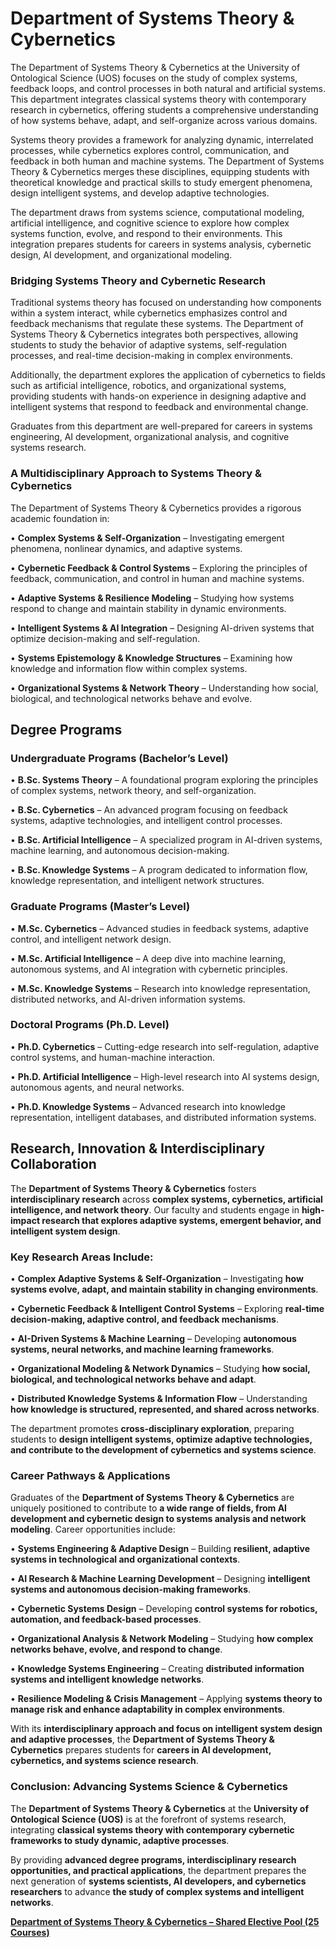 # Department of Systems Theory & Cybernetics

The Department of Systems Theory & Cybernetics at the University of Ontological Science (UOS) focuses on the study of complex systems, feedback loops, and control processes in both natural and artificial systems. This department integrates classical systems theory with contemporary research in cybernetics, offering students a comprehensive understanding of how systems behave, adapt, and self-organize across various domains.

Systems theory provides a framework for analyzing dynamic, interrelated processes, while cybernetics explores control, communication, and feedback in both human and machine systems. The Department of Systems Theory & Cybernetics merges these disciplines, equipping students with theoretical knowledge and practical skills to study emergent phenomena, design intelligent systems, and develop adaptive technologies.

The department draws from systems science, computational modeling, artificial intelligence, and cognitive science to explore how complex systems function, evolve, and respond to their environments. This integration prepares students for careers in systems analysis, cybernetic design, AI development, and organizational modeling.

### **Bridging Systems Theory and Cybernetic Research**

Traditional systems theory has focused on understanding how components within a system interact, while cybernetics emphasizes control and feedback mechanisms that regulate these systems. The Department of Systems Theory & Cybernetics integrates both perspectives, allowing students to study the behavior of adaptive systems, self-regulation processes, and real-time decision-making in complex environments.

Additionally, the department explores the application of cybernetics to fields such as artificial intelligence, robotics, and organizational systems, providing students with hands-on experience in designing adaptive and intelligent systems that respond to feedback and environmental change.

Graduates from this department are well-prepared for careers in systems engineering, AI development, organizational analysis, and cognitive systems research.

### **A Multidisciplinary Approach to Systems Theory & Cybernetics**

The Department of Systems Theory & Cybernetics provides a rigorous academic foundation in:

•	**Complex Systems & Self-Organization** – Investigating emergent phenomena, nonlinear dynamics, and adaptive systems.

•	**Cybernetic Feedback & Control Systems** – Exploring the principles of feedback, communication, and control in human and machine systems.

•	**Adaptive Systems & Resilience Modeling** – Studying how systems respond to change and maintain stability in dynamic environments.

•	**Intelligent Systems & AI Integration** – Designing AI-driven systems that optimize decision-making and self-regulation.

•	**Systems Epistemology & Knowledge Structures** – Examining how knowledge and information flow within complex systems.

•	**Organizational Systems & Network Theory** – Understanding how social, biological, and technological networks behave and evolve.

## **Degree Programs**

### **Undergraduate Programs (Bachelor’s Level)**

•	**B.Sc. Systems Theory** – A foundational program exploring the principles of complex systems, network theory, and self-organization.

•	**B.Sc. Cybernetics** – An advanced program focusing on feedback systems, adaptive technologies, and intelligent control processes.

•	**B.Sc. Artificial Intelligence** – A specialized program in AI-driven systems, machine learning, and autonomous decision-making.

•	**B.Sc. Knowledge Systems** – A program dedicated to information flow, knowledge representation, and intelligent network structures.

### **Graduate Programs (Master’s Level)**

•	**M.Sc. Cybernetics** – Advanced studies in feedback systems, adaptive control, and intelligent network design.

•	**M.Sc. Artificial Intelligence** – A deep dive into machine learning, autonomous systems, and AI integration with cybernetic principles.

•	**M.Sc. Knowledge Systems** – Research into knowledge representation, distributed networks, and AI-driven information systems.

### **Doctoral Programs (Ph.D. Level)**

•	**Ph.D. Cybernetics** – Cutting-edge research into self-regulation, adaptive control systems, and human-machine interaction.

•	**Ph.D. Artificial Intelligence** – High-level research into AI systems design, autonomous agents, and neural networks.

•	**Ph.D. Knowledge Systems** – Advanced research into knowledge representation, intelligent databases, and distributed information systems.

## **Research, Innovation & Interdisciplinary Collaboration**

The **Department of Systems Theory & Cybernetics** fosters **interdisciplinary research** across **complex systems, cybernetics, artificial intelligence, and network theory**. Our faculty and students engage in **high-impact research that explores adaptive systems, emergent behavior, and intelligent system design**.

### **Key Research Areas Include:**

•	**Complex Adaptive Systems & Self-Organization** – Investigating **how systems evolve, adapt, and maintain stability in changing environments**.

•	**Cybernetic Feedback & Intelligent Control Systems** – Exploring **real-time decision-making, adaptive control, and feedback mechanisms**.

•	**AI-Driven Systems & Machine Learning** – Developing **autonomous systems, neural networks, and machine learning frameworks**.

•	**Organizational Modeling & Network Dynamics** – Studying **how social, biological, and technological networks behave and adapt**.

•	**Distributed Knowledge Systems & Information Flow** – Understanding **how knowledge is structured, represented, and shared across networks**.

The department promotes **cross-disciplinary exploration**, preparing students to **design intelligent systems, optimize adaptive technologies, and contribute to the development of cybernetics and systems science**.

### **Career Pathways & Applications**

Graduates of the **Department of Systems Theory & Cybernetics** are uniquely positioned to contribute to **a wide range of fields, from AI development and cybernetic design to systems analysis and network modeling**. Career opportunities include:

•	**Systems Engineering & Adaptive Design** – Building **resilient, adaptive systems in technological and organizational contexts**.

•	**AI Research & Machine Learning Development** – Designing **intelligent systems and autonomous decision-making frameworks**.

•	**Cybernetic Systems Design** – Developing **control systems for robotics, automation, and feedback-based processes**.

•	**Organizational Analysis & Network Modeling** – Studying **how complex networks behave, evolve, and respond to change**.

•	**Knowledge Systems Engineering** – Creating **distributed information systems and intelligent knowledge networks**.

•	**Resilience Modeling & Crisis Management** – Applying **systems theory to manage risk and enhance adaptability in complex environments**.

With its **interdisciplinary approach and focus on intelligent system design and adaptive processes**, the **Department of Systems Theory & Cybernetics** prepares students for **careers in AI development, cybernetics, and systems science research**.

### **Conclusion: Advancing Systems Science & Cybernetics**

The **Department of Systems Theory & Cybernetics** at the **University of Ontological Science (UOS)** is at the forefront of systems research, integrating **classical systems theory with contemporary cybernetic frameworks to study dynamic, adaptive processes**.

By providing **advanced degree programs, interdisciplinary research opportunities, and practical applications**, the department prepares the next generation of **systems scientists, AI developers, and cybernetics researchers** to advance **the study of complex systems and intelligent networks**.

[**Department of Systems Theory & Cybernetics – Shared Elective Pool (25 Courses)**](Department%20of%20Systems%20Theory%20&%20Cybernetics%201942c2ffeee280feb0ddde739a694fb4/Department%20of%20Systems%20Theory%20&%20Cybernetics%20%E2%80%93%20Share%201942c2ffeee280e4a1d1d0cecdb38eaf.md)